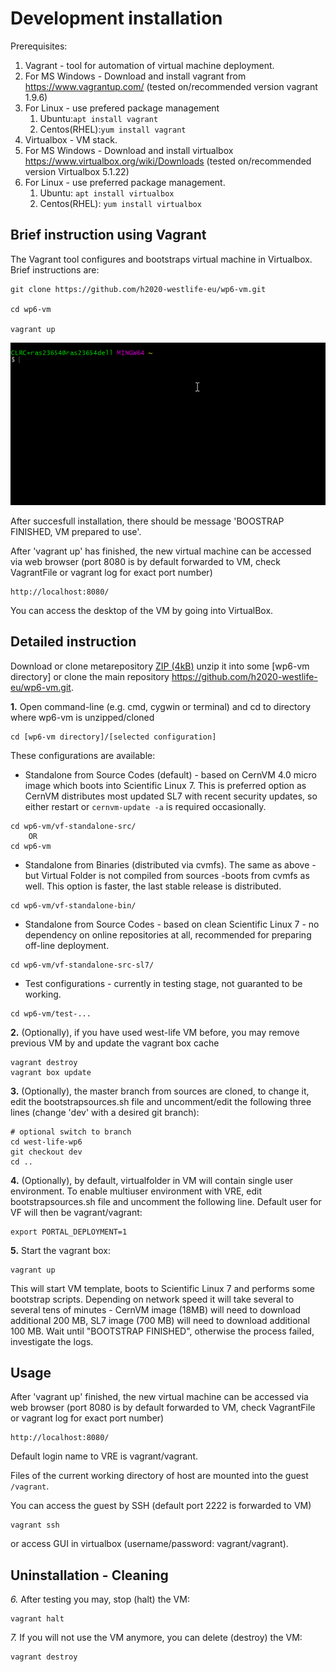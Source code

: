 # Development installation

Prerequisites:

 1. Vagrant - tool for automation of virtual machine deployment. 
  1. For MS Windows - Download and install vagrant from https://www.vagrantup.com/  (tested on/recommended version vagrant 1.9.6) 
  2. For Linux - use prefered package management
     1. Ubuntu:```apt install vagrant```
     2. Centos(RHEL):```yum install vagrant```
 2. Virtualbox - VM stack. 
   1. For MS Windows - Download and install virtualbox https://www.virtualbox.org/wiki/Downloads
 (tested on/recommended version Virtualbox 5.1.22)
   2. For Linux - use preferred package management. 
      1. Ubuntu: ```apt install virtualbox```
      2. Centos(RHEL): ```yum install virtualbox```

## Brief instruction using Vagrant

The Vagrant tool configures and bootstraps virtual machine in Virtualbox.
Brief instructions are:

```
git clone https://github.com/h2020-westlife-eu/wp6-vm.git

cd wp6-vm

vagrant up
```

![](/doc/assets/VMVagrantUp.gif)

After succesfull installation, there should be message 'BOOSTRAP FINISHED, VM prepared to use'.

After 'vagrant up' has finished, the new virtual machine can be accessed via web browser \(port 8080 is by default forwarded to VM, check VagrantFile or vagrant log for exact port number\)

```
http://localhost:8080/
```

You can access the desktop of the VM by going into VirtualBox.

## Detailed instruction


Download or clone metarepository [ZIP (4kB)](https://github.com/h2020-westlife-eu/wp6-vm/archive/master.zip) unzip it into some [wp6-vm directory] or clone the main repository https://github.com/h2020-westlife-eu/wp6-vm.git.

**1.** Open command-line (e.g. cmd, cygwin or terminal) and cd to directory where wp6-vm is unzipped/cloned
     
    cd [wp6-vm directory]/[selected configuration]

These configurations are available:
- Standalone from Source Codes (default) - based on CernVM 4.0 micro image which boots into Scientific Linux 7. This is preferred option as CernVM distributes most updated SL7 with recent security updates, so either restart or ```cernvm-update -a``` is required occasionally.
```
cd wp6-vm/vf-standalone-src/
    OR
cd wp6-vm
```

- Standalone from Binaries (distributed via cvmfs). The same as above - but Virtual Folder is not compiled from sources -boots from cvmfs as well. This option is faster, the last stable release is distributed.
```
cd wp6-vm/vf-standalone-bin/
```

- Standalone from Source Codes - based on clean Scientific Linux 7 - no dependency on online repositories at all, recommended for preparing off-line deployment.
```
cd wp6-vm/vf-standalone-src-sl7/
```

- Test configurations - currently in testing stage, not guaranted to be working.
```
cd wp6-vm/test-...
```
    
**2.** (Optionally), if you have used west-life VM before, you may remove previous VM by and update the vagrant box cache

    vagrant destroy
    vagrant box update    
        

**3.** (Optionally), the master branch from sources are cloned, to change it, edit the bootstrapsources.sh file and uncomment/edit the following three lines (change 'dev' with a desired git branch):

    # optional switch to branch
    cd west-life-wp6
    git checkout dev
    cd ..
**4.** (Optionally), by default, virtualfolder in VM will contain single user environment. To enable multiuser environment with VRE, edit bootstrapsources.sh file and uncomment the following line. Default user for VF will then be vagrant/vagrant:

    export PORTAL_DEPLOYMENT=1  

**5.** Start the vagrant box:

    vagrant up    

This will start VM template, boots to Scientific Linux 7 and performs some bootstrap scripts. Depending on network speed it will take several to several tens of minutes - CernVM image (18MB) will need to download additional 200 MB, SL7 image (700 MB) will need to download additional 100 MB. Wait until "BOOTSTRAP FINISHED", otherwise the process failed, investigate the logs.

## Usage

After 'vagrant up' finished, the new virtual machine can be accessed via web browser (port 8080 is by default forwarded to VM, check VagrantFile or vagrant log for exact port number)

    http://localhost:8080/

Default login name to VRE is vagrant/vagrant.
    
Files of the current working directory of host are mounted into the guest <code>/vagrant</code>.

You can access the guest by SSH (default port 2222 is forwarded to VM)

    vagrant ssh

or access GUI in virtualbox (username/password: vagrant/vagrant).

## Uninstallation - Cleaning
*6.* After testing you may, stop (halt) the VM:
   
    vagrant halt
    
*7.* If you will not use the VM anymore, you can delete (destroy) the VM:
    
    vagrant destroy

